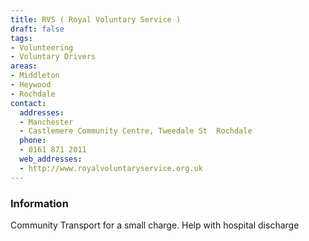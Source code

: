```yaml
---
title: RVS ( Royal Voluntary Service )
draft: false
tags:
- Volunteering
- Voluntary Drivers
areas:
- Middleton
- Heywood
- Rochdale
contact:
  addresses:
  - Manchester
  - Castlemere Community Centre, Tweedale St  Rochdale
  phone:
  - 0161 871 2011
  web_addresses:
  - http://www.royalvoluntaryservice.org.uk
---
```


### Information
Community Transport for a small charge. Help with hospital discharge

